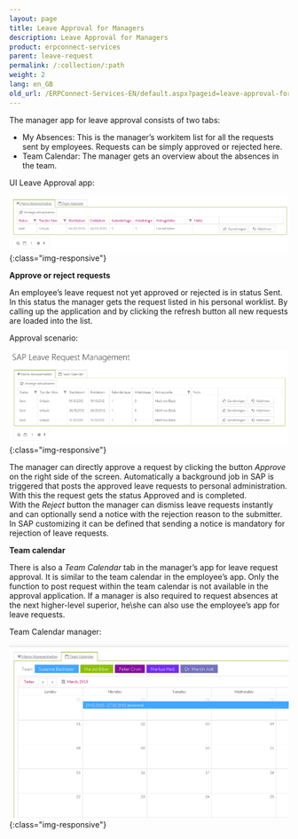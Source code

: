```yaml
---
layout: page
title: Leave Approval for Managers
description: Leave Approval for Managers
product: erpconnect-services
parent: leave-request
permalink: /:collection/:path
weight: 2
lang: en_GB
old_url: /ERPConnect-Services-EN/default.aspx?pageid=leave-approval-for-managers
---
```


The manager app for leave approval consists of two tabs:

- My Absences: This is the manager’s workitem list for all the requests sent by employees. Requests can be simply approved or rejected here.   
- Team Calendar: The manager gets an overview about the absences in the team.

UI Leave Approval app:

![bia-manage-01](/img/content/bia-manage-01.png){:class="img-responsive"}

**Approve or reject requests**

An employee’s leave request not yet approved or rejected is in status Sent. In this status the manager gets the request listed in his personal worklist. By calling up the application and by clicking the refresh button all new requests are loaded into the list.  


Approval scenario:

![bia-manage-02](/img/content/bia-manage-02.png){:class="img-responsive"}

The manager can directly approve a request by clicking the button *Approve* on the right side of the screen. Automatically a background job in SAP is triggered that posts the approved leave requests to personal administration. With this the request gets the status Approved and is completed.    
With the *Reject* button the manager can dismiss leave requests instantly and can optionally send a notice with the rejection reason to the submitter. In SAP customizing it can be defined that sending a notice is mandatory for rejection of leave requests.  

 

**Team calendar** 

There is also a *Team Calendar* tab in the manager’s app for leave request approval. It is similar to the team calendar in the employee’s app. Only the function to post request within the team calendar is not available in the approval application. If a manager is also required to request absences at the next higher-level superior, he\she can also use the employee’s app for leave requests. 


Team Calendar manager:

![bia-manage-03](/img/content/bia-manage-03.png){:class="img-responsive"}
